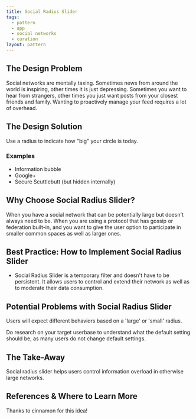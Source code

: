 ```yaml
---
title: Social Radius Slider
tags:
  - pattern
  - app
  - social networks
  - curation
layout: pattern
---
```


## The Design Problem

Social networks are mentally taxing. Sometimes news from around the world is inspiring, other times it is just depressing. Sometimes you want to hear from
strangers, other times you just want posts from your closest friends and
family. Wanting to proactively manage your feed requires a lot of overhead.

## The Design Solution

Use a radius to indicate how "big" your circle is today.

### Examples

- Information bubble
- Google+
- Secure Scuttlebutt (but hidden internally)

## Why Choose Social Radius Slider?

When you have a social network that can be potentially large but doesn't always
need to be. When you are using a protocol that has gossip or federation
built-in, and you want to give the user option to participate in smaller common spaces as well as larger ones.

## Best Practice: How to Implement Social Radius Slider

- Social Radius Slider is a temporary filter and doesn't have to be persistent.
  It allows users to control and extend their network as well as to moderate
  their data consumption.

## Potential Problems with Social Radius Slider

Users will expect different behaviors based on a 'large' or 'small' radius.

Do research on your target userbase to understand what the default setting
should be, as many users do not change default settings.

## The Take-Away

Social radius slider helps users control information overload in otherwise
large networks.

## References & Where to Learn More

Thanks to cinnamon for this idea!
